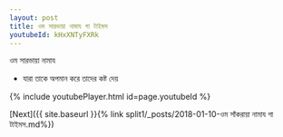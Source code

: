 ```yaml
---
layout: post
title: ওম সারভায়া নামায গা টাইমস
youtubeId: kHxXNTyFXRk
---
```

 
 
 ওম সারভায়া নামায  
 
 -  যারা তাকে অপমান করে তাদের কষ্ট দেয় 
 
  
 
  
 
 
 
 
 
 


{% include youtubePlayer.html id=page.youtubeId %}
 
[Next]({{ site.baseurl }}{% link  split1/_posts/2018-01-10-ওম সাঁকরায়া নামায গা টাইমস.md%})
 

